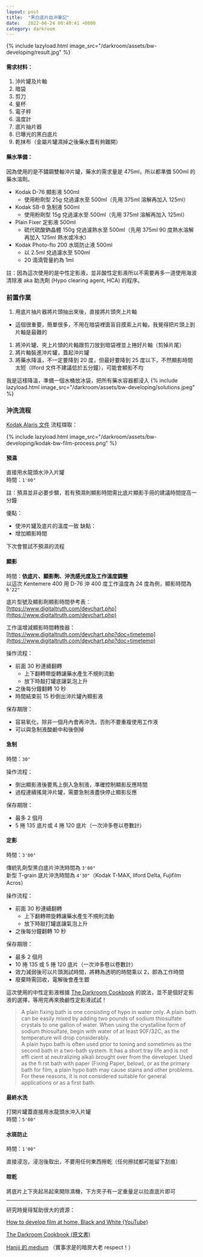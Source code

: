 ```yaml
---
layout: post
title:  "黑白底片自沖筆記"
date:   2022-06-24 00:40:41 +0800
category: darkroom
---
```


{% include lazyload.html image_src="/darkroom/assets/bw-developing/result.jpg" %}

#### 需求材料：
1. 沖片罐及片軸
1. 暗袋
1. 剪刀
1. 量杯
1. 電子秤
1. 溫度計
1. 底片抽片器
1. 已曝光的黑白底片
1. 乾抹布（金屬片罐濕掉之後藥水蓋有夠難開）

#### 藥水準備：
因為使用的是不鏽鋼雙軸沖片罐，藥水的需求量是 475ml，所以都準備 500ml 的藥水溶劑。

- Kodak D-76 顯影液 500ml
  - 使用粉劑型 25g 兌過濾水至 500ml（先用 375ml 溶解再加入 125ml）
- Kodak SB-8 急制液 500ml
  - 使用粉劑型 15g 兌過濾水至 500ml（先用 375ml 溶解再加入 125ml）
- Plain Fixer 定影液 500ml
  - 硫代硫酸鈉晶體 150g 兌過濾熱水至 500ml（先用 375ml 90 度熱水溶解再加入 125ml 熱水或冷水）
- Kodak Photo-flo 200 水斑防止液 500ml
  - 以 2.5ml 兌過濾水至 500ml
  - 20 滴滴管量約為 1ml

註：因為這次使用的是中性定影液，並非酸性定影液所以不需要再多一道使用海波清除液 aka 助洗劑 (Hypo clearing agent, HCA) 的程序。


### 前置作業
1. 用底片抽片器將片頭抽出來後，直接將片頭夾上片軸
  - 這個很重要，簡單很多，不用在暗袋裡面盲目摸索上片軸，我覺得把片頭上到片軸是最難的
1. 將沖片罐、夾上片頭的片軸跟剪刀放到暗袋裡並上捲好片軸（剪掉片尾）
1. 將片軸裝進沖片罐，蓋起沖片罐
1. 將藥水降溫，不一定要降到 20 度，但最好要降到 25 度以下，不然顯影時間太短（Ilford 文件不建議低於五分鐘），可能會顯影不均

我是這樣降溫，準備一個水桶放冰袋，把所有藥水容器都浸入
{% include lazyload.html image_src="/darkroom/assets/bw-developing/solutions.jpeg" %}

### 沖洗流程

[Kodak Alaris 文件](https://imaging.kodakalaris.com/sites/default/files/files/products/AJ-3.pdf) 流程擷取：

{% include lazyload.html image_src="/darkroom/assets/bw-developing/kodak-bw-film-process.png" %}

#### 預濕
直接用水龍頭水沖入片罐  
時間：`1'00"`

註：預濕並非必要步驟，若有預濕則顯影時間需比底片顯影手冊的建議時間提高一分鐘

優點：
- 使沖片罐及底片的溫度一致
缺點：
- 增加顯影時間

下次會嘗試不預濕的流程


#### 顯影
時間：**依底片、顯影劑、沖洗感光度及工作溫度調整**  
以這次 Kentemere 400 用 D-76 沖 400 度工作溫度為 24 度為例，顯影時間為 `6'22"`

底片型號及顯影劑顯影時間參考表：  
[https://www.digitaltruth.com/devchart.php](https://www.digitaltruth.com/devchart.php)

工作溫增減顯影時間轉換器：  
[https://www.digitaltruth.com/devchart.php?doc=timetemp](https://www.digitaltruth.com/devchart.php?doc=timetemp)

操作流程：
- 前面 30 秒連續翻轉
  - 上下翻轉帶旋轉讓藥水產生不規則流動
  - 放下時敲打罐底讓氣泡上升
- 之後每分鐘翻轉 10 秒
- 時間結束前 15 秒倒出沖片罐內顯影液

保存期限：
- 容易氧化，除非一個月內會再沖洗，否則不要重複使用工作液
- 可以與急制液酸鹼中和後倒掉


#### 急制
時間：`30"`

操作流程：
- 倒出顯影液後要馬上倒入急制液，準確控制顯影反應時間
- 過程連續搖晃沖片罐，需要急制液盡快停止顯影反應

保存期限：
- 最多 2 個月
- 5 捲 135 底片或 4 捲 120 底片（一次沖多卷以卷數計）


#### 定影
時間：`3'00" `

傳統乳劑型黑白底片沖洗時間為 `3'00"`  
新型 T-grain 底片沖洗時間為 `4'30"`（Kodak T-MAX, Ilford Delta, Fujifilm Acros）

操作流程：
- 前面 30 秒連續翻轉
  - 上下翻轉帶旋轉讓藥水產生不規則流動
  - 放下時敲打罐底讓氣泡上升
- 之後每分鐘翻轉 10 秒


保存期限：
- 最多 2 個月
- 10 捲 135 或 5 捲 120 底片（一次沖多卷以卷數計）
- 效力減弱後可以片頭測試時間，將轉為透明的時間乘以 2，即為工作時間
- 廢棄時需回收，電解後會產生銀


這次使用的中性定影液根據 [The Darkroom Cookbook](https://www.amazon.com/Darkroom-Cookbook-Alternative-Process-Photography/dp/0240810554) 的說法，並不是個好定影液的選擇，等用完再來換鹼性定影液試試！

> A plain fixing bath is one consisting of hypo in water only. A plain bath can be easily mixed by adding two pounds of sodium thiosulfate crystals to one gallon of water. When using the crystalline form of sodium thiosulfate, begin with water of at least 90F/32C, as the temperature will drop considerably.  
> A plain hypo bath is often used prior to toning and sometimes as the second bath in a two-bath system. It has a short tray life and is not effi cient at neutralizing alkali brought over from the developer. Used as the fi rst bath with paper (Fixing Paper, below), or as the primary bath for film, a plain hypo bath may cause stains and other problems. For these reasons, it is not considered suitable for general applications or as a first bath.


#### 最終水洗
打開片罐蓋直接用水龍頭水沖入片罐  
時間：`5'00"`

#### 水斑防止
時間：`1'00"`

直接浸泡，浸泡後取出，不要用任何東西擦乾（任何擦拭都可能留下刮痕）

#### 晾乾
將底片上下夾起吊起來開除濕機，下方夾子有一定重量足以拉直底片即可


---

研究時覺得幫助很大的資源：

[How to develop film at home, Black and White (YouTube)](https://www.youtube.com/watch?v=FGsew87wD60)

[The Darkroom Cookbook (原文書)](https://www.amazon.com/Darkroom-Cookbook-Alternative-Process-Photography/dp/0240810554)

[Hanjii 的 medium](https://medium.com/@kui.chiang) （實事求是的暗房大老 respect！）


